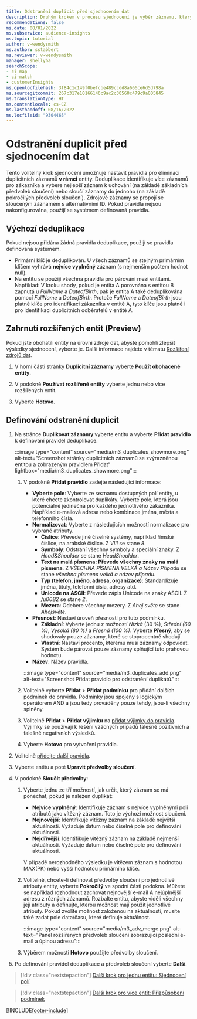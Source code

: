 ```yaml
---
title: Odstranění duplicit před sjednocením dat
description: Druhým krokem v procesu sjednocení je výběr záznamu, který se má zachovat, když jsou nalezeny duplikáty.
recommendations: false
ms.date: 08/01/2022
ms.subservice: audience-insights
ms.topic: tutorial
author: v-wendysmith
ms.author: sstabbert
ms.reviewer: v-wendysmith
manager: shellyha
searchScope:
- ci-map
- ci-match
- customerInsights
ms.openlocfilehash: 3f84c1c149f0befcbe489ccdd8a666ce6d5d798a
ms.sourcegitcommit: 267c317e10166146c9ac2c30560c479c9a005845
ms.translationtype: HT
ms.contentlocale: cs-CZ
ms.lasthandoff: 08/16/2022
ms.locfileid: "9304465"
---
```

# <a name="remove-duplicates-before-unifying-data"></a>Odstranění duplicit před sjednocením dat

Tento volitelný krok sjednocení umožňuje nastavit pravidla pro eliminaci duplicitních záznamů **v rámci** entity. Deduplikace identifikuje více záznamů pro zákazníka a vybere nejlepší záznam k uchování (na základě základních předvoleb sloučení) nebo sloučí záznamy do jednoho (na základě pokročilých předvoleb sloučení). Zdrojové záznamy se propojí se sloučeným záznamem s alternativními ID. Pokud pravidla nejsou nakonfigurována, použijí se systémem definovaná pravidla.

## <a name="default-deduplication"></a>Výchozí deduplikace

Pokud nejsou přidána žádná pravidla deduplikace, použijí se pravidla definovaná systémem.

- Primární klíč je deduplikován.
  U všech záznamů se stejným primárním klíčem vyhrává **nejvíce vyplněný** záznam (s nejmenším počtem hodnot null).
- Na entitu se použijí všechna pravidla pro párování mezi entitami.
  Například: V kroku shody, pokud je entita A porovnána s entitou B zapnutá u *FullName* a *DateofBirth*, pak je entita A také deduplikována pomocí *FullName* a *DateofBirth*. Protože *FullName* a *DateofBirth* jsou platné klíče pro identifikaci zákazníka v entitě A, tyto klíče jsou platné i pro identifikaci duplicitních odběratelů v entitě A.

## <a name="include-enriched-entities-preview"></a>Zahrnutí rozšířených entit (Preview)

Pokud jste obohatili entity na úrovni zdroje dat, abyste pomohli zlepšit výsledky sjednocení, vyberte je. Další informace najdete v tématu [Rozšíření zdrojů dat](data-sources-enrichment.md).

1. V horní části stránky **Duplicitní záznamy** vyberte **Použít obohacené entity**.

1. V podokně **Používat rozšířené entity** vyberte jednu nebo více rozšířených entit.

1. Vyberte **Hotovo**.

## <a name="define-deduplication-rules"></a>Definování odstranění duplicit

1. Na stránce **Duplikovat záznamy** vyberte entitu a vyberte **Přidat pravidlo** k definování pravidel deduplikace.

   :::image type="content" source="media/m3_duplicates_showmore.png" alt-text="Screenshot stránky duplicitních záznamů se zvýrazněnou entitou a zobrazeným pravidlem Přidat"  lightbox="media/m3_duplicates_showmore.png":::

   1. V podokně **Přidat pravidlo** zadejte následující informace:
      - **Vyberte pole**: Vyberte ze seznamu dostupných polí entity, u které chcete zkontrolovat duplikáty. Vyberte pole, která jsou potenciálně jedinečná pro každého jednotlivého zákazníka. Například e-mailová adresa nebo kombinace jména, města a telefonního čísla.
      - **Normalizovat**: Vyberte z následujících možností normalizace pro vybrané atributy.
        - **Číslice**: Převede jiné číselné systémy, například římské číslice, na arabské číslice. Z *VIII* se stane *8*.
        - **Symboly**: Odstraní všechny symboly a speciální znaky. Z *Head&Shoulder* se stane *HeadShoulder*.
        - **Text na malá písmena: Převede všechny znaky na malá písmena**. Z *VŠECHNA PÍSMENA VELKÁ a Název Případu* se stane *všechna písmena velká a název případu*.
        - **Typ (telefon, jméno, adresa, organizace)**: Standardizuje jména, tituly, telefonní čísla, adresy atd.
        - **Unicode na ASCII**: Převede zápis Unicode na znaky ASCII. Z */u00B2* se stane *2*.
        - **Mezera**: Odebere všechny mezery. Z *Ahoj světe* se stane *Ahojsvěte*.
      - **Přesnost**: Nastaví úroveň přesnosti pro tuto podmínku.
        - **Základní**: Vyberte jednu z možností *Nízká* (30 %), *Střední (60 %)*, *Vysoká (80 %)* a *Přesná (100 %)*. Vyberte **Přesný**, aby se shodovaly pouze záznamy, které se stoprocentně shodují.
        - **Vlastní**: Nastaví procento, kterému musí záznamy odpovídat. Systém bude párovat pouze záznamy splňující tuto prahovou hodnotu.
      - **Název**: Název pravidla.

      :::image type="content" source="media/m3_duplicates_add.png" alt-text="Screenshot Přidat pravidlo pro odstranění duplikátů.":::

   1. Volitelně vyberte **Přidat** > **Přidat podmínku** pro přidání dalších podmínek do pravidla. Podmínky jsou spojeny s logickým operátorem AND a jsou tedy prováděny pouze tehdy, jsou-li všechny splněny.

   1. Volitelně **Přidat** > **Přidat výjimku** na [přidat výjimky do pravidla](match-entities.md#add-exceptions-to-a-rule). Výjimky se používají k řešení vzácných případů falešně pozitivních a falešně negativních výsledků.

   1. Vyberte **Hotovo** pro vytvoření pravidla.

1. Volitelně [přidejte další pravidla](#define-deduplication-rules).

1. Vyberte entitu a poté **Upravit předvolby sloučení**.

1. V podokně **Sloučit předvolby**:
   1. Vyberte jednu ze tří možností, jak určit, který záznam se má ponechat, pokud je nalezen duplikát:
      - **Nejvíce vyplněný**: Identifikuje záznam s nejvíce vyplněnými poli atributů jako vítězný záznam. Toto je výchozí možnost sloučení.
      - **Nejnovější**: Identifikuje vítězný záznam na základě největší aktuálnosti. Vyžaduje datum nebo číselné pole pro definování aktuálnosti.
      - **Nejdřívější**: Identifikuje vítězný záznam na základě nejmenší aktuálnosti. Vyžaduje datum nebo číselné pole pro definování aktuálnosti.

      V případě nerozhodného výsledku je vítězem záznam s hodnotou MAX(PK) nebo vyšší hodnotou primárního klíče.

   1. Volitelně, chcete-li definovat předvolby sloučení pro jednotlivé atributy entity, vyberte **Pokročilý** ve spodní části podokna. Můžete se například rozhodnout zachovat nejnovější e-mail A nejúplnější adresu z různých záznamů. Rozbalte entitu, abyste viděli všechny její atributy a definujte, kterou možnost mají použít jednotlivé atributy. Pokud zvolíte možnost založenou na aktuálnosti, musíte také zadat pole data/času, které definuje aktuálnost.

      :::image type="content" source="media/m3_adv_merge.png" alt-text="Panel rozšířených předvoleb sloučení zobrazující poslední e-mail a úplnou adresu":::

   1. Výběrem možnosti **Hotovo** použijte předvolby sloučení.

1. Po definování pravidel deduplikace a předvoleb sloučení vyberte **Další**.
  
> [!div class="nextstepaction"]
> [Další krok pro jednu entitu: Sjednocení polí](merge-entities.md)

> [!div class="nextstepaction"]
> [Další krok pro více entit: Přizpůsobení podmínek](match-entities.md)

[!INCLUDE[footer-include](includes/footer-banner.md)]
